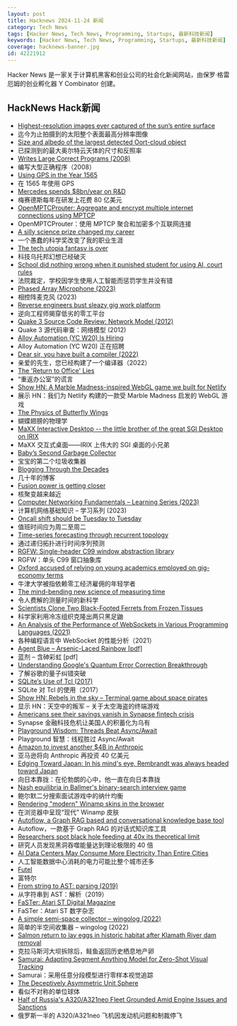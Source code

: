 ```yaml
---
layout: post
title: Hacknews 2024-11-24 新闻
category: Tech News
tags: [Hacker News, Tech News, Programming, Startups, 最新科技新闻]
keywords: [Hacker News, Tech News, Programming, Startups, 最新科技新闻]
coverage: hacknews-banner.jpg
id: 42221912
---
```


Hacker News 是一家关于计算机黑客和创业公司的社会化新闻网站，由保罗·格雷厄姆的创业孵化器 Y Combinator 创建。

## HackNews Hack新闻

- [Highest-resolution images ever captured of the sun’s entire surface](https://www.smithsonianmag.com/smart-news/check-out-the-highest-resolution-images-ever-captured-of-the-suns-entire-surface-180985518/)
- 迄今为止拍摄到的太阳整个表面最高分辨率图像
- [Size and albedo of the largest detected Oort-cloud object](https://arxiv.org/abs/2201.13188)
- 已探测到的最大奥尔特云天体的尺寸和反照率
- [Writes Large Correct Programs (2008)](https://www.johndcook.com/blog/2008/09/19/writes-large-correct-programs/)
- 编写大型正确程序（2008）
- [Using GPS in the Year 1565](https://www.verbeeld.be/2024/11/17/using-gps-in-the-year-1565/)
- 在 1565 年使用 GPS
- [Mercedes spends $8bn/year on R&D](https://www.caranddriver.com/news/a62963154/mercedes-benz-is-driving-forward-to-the-future/)
- 梅赛德斯每年在研发上花费 80 亿美元
- [OpenMPTCProuter: Aggregate and encrypt multiple internet connections using MPTCP](https://www.openmptcprouter.com/)
- OpenMPTCProuter：使用 MPTCP 聚合和加密多个互联网连接
- [A silly science prize changed my career](https://www.nature.com/articles/d41586-024-03756-w)
- 一个愚蠢的科学奖改变了我的职业生涯
- [The tech utopia fantasy is over](https://blog.avas.space/tech-utopia-fantasy/)
- 科技乌托邦幻想已经破灭
- [School did nothing wrong when it punished student for using AI, court rules](https://arstechnica.com/tech-policy/2024/11/school-did-nothing-wrong-when-it-punished-student-for-using-ai-court-rules/)
- 法院裁定，学校因学生使用人工智能而惩罚学生并没有错
- [Phased Array Microphone (2023)](https://benwang.dev/2023/02/26/Phased-Array-Microphone.html)
- 相控阵麦克风 (2023)
- [Reverse engineers bust sleazy gig work platform](https://pluralistic.net/2024/11/23/hack-the-class-war/)
- 逆向工程师揭穿低劣的零工平台
- [Quake 3 Source Code Review: Network Model (2012)](https://fabiensanglard.net/quake3/network.php)
- Quake 3 源代码审查：网络模型 (2012)
- [Alloy Automation (YC W20) Is Hiring](https://www.ycombinator.com/companies/alloy-automation/jobs/RGzvGvb-software-engineering-manager)
- Alloy Automation (YC W20) 正在招聘
- [Dear sir, you have built a compiler (2022)](https://rachit.pl/post/you-have-built-a-compiler/)
- 亲爱的先生，您已经构建了一个编译器（2022）
- [The 'Return to Office' Lies](https://blog.avas.space/rto/)
- “重返办公室”的谎言
- [Show HN: A Marble Madness-inspired WebGL game we built for Netlify](https://5-million-devs.netlify.com/)
- 展示 HN：我们为 Netlify 构建的一款受 Marble Madness 启发的 WebGL 游戏
- [The Physics of Butterfly Wings](https://johncarlosbaez.wordpress.com/2015/08/11/the-physics-of-butterfly-wings/)
- 蝴蝶翅膀的物理学
- [MaXX Interactive Desktop -- the little brother of the great SGI Desktop on IRIX](https://docs.maxxinteractive.com/)
- MaXX 交互式桌面——IRIX 上伟大的 SGI 桌面的小兄弟
- [Baby’s Second Garbage Collector](https://jennyjams.net/blog/copygc/)
- 宝宝的第二个垃圾收集器
- [Blogging Through the Decades](https://bcantrill.dtrace.org/2024/11/16/blogging-through-the-decades/)
- 几十年的博客
- [Fusion power is getting closer](https://www.economist.com/the-world-ahead/2024/11/20/fusion-power-is-getting-closer-no-really)
- 核聚变越来越近
- [Computer Networking Fundamentals – Learning Series (2023)](https://iximiuz.com/en/series/computer-networking-fundamentals/)
- 计算机网络基础知识 – 学习系列 (2023)
- [Oncall shift should be Tuesday to Tuesday](https://arthur-johnston.com/tuesday_to_tuesday/)
- 值班时间应为周二至周二
- [Time-series forecasting through recurrent topology](https://www.nature.com/articles/s44172-023-00142-8)
- 通过递归拓扑进行时间序列预测
- [RGFW: Single-header C99 window abstraction library](https://github.com/ColleagueRiley/RGFW)
- RGFW：单头 C99 窗口抽象库
- [Oxford accused of relying on young academics employed on gig-economy terms](https://www.theguardian.com/education/2024/nov/16/oxford-deliveroo-contracts-tutorials-full-time-staff-gig-economy)
- 牛津大学被指依赖零工经济雇佣的年轻学者
- [The mind-bending new science of measuring time](https://www.ft.com/content/625d2043-a5a4-4d6d-bbe9-42e524a211dd)
- 令人费解的测量时间的新科学
- [Scientists Clone Two Black-Footed Ferrets from Frozen Tissues](https://www.smithsonianmag.com/smart-news/scientists-clone-two-black-footed-ferrets-from-frozen-tissues-in-conservation-effort-180984203/)
- 科学家利用冷冻组织克隆出两只黑足鼬
- [An Analysis of the Performance of WebSockets in Various Programming Languages (2021)](https://www.researchgate.net/publication/348993267_An_Analysis_of_the_Performance_of_Websockets_in_Various_Programming_Languages_and_Libraries)
- 各种编程语言中 WebSocket 的性能分析（2021）
- [Agent Blue – Arsenic-Laced Rainbow [pdf]](https://11thrru.org/pdf/AgentBlue.pdf)
- 蓝剂 – 含砷彩虹 [pdf]
- [Understanding Google's Quantum Error Correction Breakthrough](https://www.quantum-machines.co/blog/understanding-googles-quantum-error-correction-breakthrough/)
- 了解谷歌的量子纠错突破
- [SQLite’s Use of Tcl (2017)](https://www.tcl.tk/community/tcl2017/assets/talk93/Paper.html)
- SQLite 对 Tcl 的使用（2017）
- [Show HN: Rebels in the sky – Terminal game about space pirates](https://github.com/ricott1/rebels-in-the-sky)
- 显示 HN：天空中的叛军 – 关于太空海盗的终端游戏
- [Americans see their savings vanish in Synapse fintech crisis](https://www.cnbc.com/2024/11/22/synapse-bankruptcy-thousands-of-americans-see-their-savings-vanish.html)
- Synapse 金融科技危机让美国人的积蓄化为乌有
- [Playground Wisdom: Threads Beat Async/Await](https://lucumr.pocoo.org/2024/11/18/threads-beat-async-await/)
- Playground 智慧：线程胜过 Async/Await
- [Amazon to invest another $4B in Anthropic](https://www.cnbc.com/2024/11/22/amazon-to-invest-another-4-billion-in-anthropic-openais-biggest-rival.html)
- 亚马逊将向 Anthropic 再投资 40 亿美元
- [Edging Toward Japan: In his mind's eye, Rembrandt was always headed toward Japan](https://mainichi.jp/english/articles/20240601/p2a/00m/0et/012000c)
- 向日本靠拢：在伦勃朗的心中，他一直在向日本靠拢
- [Nash equilibria in Ballmer's binary-search interview game](https://quuxplusone.github.io/blog/2024/09/04/the-game-is-flawed/)
- 鲍尔默二分搜索面试游戏中的纳什均衡
- [Rendering "modern" Winamp skins in the browser](https://jordaneldredge.com/notes/webamp-modern/)
- 在浏览器中呈现“现代” Winamp 皮肤
- [Autoflow, a Graph RAG based and conversational knowledge base tool](https://github.com/pingcap/autoflow)
- Autoflow，一款基于 Graph RAG 的对话式知识库工具
- [Researchers spot black hole feeding at 40x its theoretical limit](https://arstechnica.com/science/2024/11/researchers-spot-black-hole-feeding-at-40x-its-theoretical-limit/)
- 研究人员发现黑洞吞噬能量达到理论极限的 40 倍
- [AI Data Centers May Consume More Electricity Than Entire Cities](https://www.cnbc.com/2024/11/23/data-centers-powering-ai-could-use-more-electricity-than-entire-cities.html)
- 人工智能数据中心消耗的电力可能比整个城市还多
- [Futel](https://futel.net/)
- 富特尔
- [From string to AST: parsing (2019)](https://kubuszok.com/2019/from-string-to-ast-parsing/)
- 从字符串到 AST：解析（2019）
- [FaSTer: Atari ST Digital Magazine](https://www.goto10retro.com/p/faster-atari-st-digital-magazine)
- FaSTer：Atari ST 数字杂志
- [A simple semi-space collector – wingolog (2022)](https://wingolog.org/archives/2022/12/10/a-simple-semi-space-collector)
- 简单的半空间收集器 – wingolog (2022)
- [Salmon return to lay eggs in historic habitat after Klamath River dam removal](https://www.opb.org/article/2024/11/17/salmon-return-to-lay-eggs-in-historic-habitat-after-largest-dam-removal-project-in-us-history/)
- 克拉马斯河大坝拆除后，鲑鱼返回历史栖息地产卵
- [Samurai: Adapting Segment Anything Model for Zero-Shot Visual Tracking](https://arxiv.org/abs/2411.11922)
- Samurai：采用任意分段模型进行零样本视觉追踪
- [The Deceptively Asymmetric Unit Sphere](https://www.tangramvision.com/blog/the-deceptively-asymmetric-unit-sphere)
- 看似不对称的单位球体
- [Half of Russia's A320/A321neo Fleet Grounded Amid Engine Issues and Sanctions](https://aviacionline.com/2024/11/half-of-russias-a320-a321neo-fleet-grounded-amid-engine-issues-and-sanctions/)
- 俄罗斯一半的 A320/A321neo 飞机因发动机问题和制裁停飞

